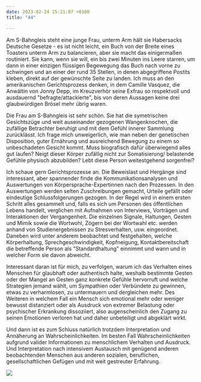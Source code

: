 ```yaml
---
date: 2023-02-24 15:21:07 +0100
title: "44"

---
```

Am S-Bahngleis steht eine junge Frau, unterm Arm hält sie Habersacks Deutsche Gesetze - es ist nicht leicht, ein Buch von der Breite eines Toasters unterm Arm zu balancieren, aber sie macht das einigermaßen routiniert. Sie kann, wenn sie will, ein bis zwei Minuten ins Leere starren, um dann in einer einzigen flüssigen Begewegung das Buch nach vorne zu schwingen und an einer der rund 35 Stellen, in denen abgegriffene Postits kleben, direkt auf der gewünschte Seite zu landen. Ich muss an den amerikanischen Gerichtsprozess denken, in dem Camille Vasquez, die Anwältin von Jonny Depp, im Kreuzverhör seine Exfrau so respektvoll und ausdauernd "befragte/attackierte", bis von deren Aussagen keine drei glaubwürdigen Brösel mehr übrig waren.

Die Frau am S-Bahngleis ist sehr schön. Sie hat die symetrischen Gesichtszüge und weit auseinander gezogenen Wangenknochen, die zufällige Betrachter beruhigt und mit dem Gefühl innerer Sammlung zurücklässt. Ich frage mich unweigerlich, wie man neben der genetischen Disposition, guter Ernährung und ausreichend Bewegung zu einem so unbeschadeten Gesicht kommt. Muss biografisch dafür überwiegend alles gut laufen? Neigt dieser Körper zufällig nicht zur Somatisierung/ belastende Gefühle physisch abzubilden? Lebt diese Person weitestgehend sorgenfrei?

Ich schaue gern Gerichtsprozesse an. Die Beweislast und Hergänge sind interessant, aber spannender finde die Kommunikationsanalysen und Auswertungen von Körpersprache-Expertinnen nach den Prozessen. In den Auswertungen werden selten Zuschreibungen gemacht, Urteile gefällt oder eindeutige Schlussfolgerungen gezogen. In der Regel wird in einem ersten Schritt alles gesammelt und, falls es sich um Personen des öffentlichen Lebens handelt, verglichen mit Aufnahmen von Interviews, Vorträgen und Interaktionen der Vergangenheit. Die einzelnen Signale, Haltungen, Gesten und Mimik sowie die Wortwohl, Zögern bei der Wortwahl etc. werden anhand von Studienergebnissen zu Stresverhalten,  usw. eingeordnet. Daneben wird unter anderem beobachtet und festgehalten, welche Körperhaltung, Sprechgeschwindigkeit, Kopfneigung, Kontaktbereitschaft die betreffende Person als "Standardhaltung" einnimmt und wann und in welcher Form sie davon abweicht.

Interessant daran ist für mich, zu verfolgen, warum ich das Verhalten eines Menschen für glaubhaft oder authentisch halte, weshalb bestimmte Gesten oder der Mangel an Gesten ganz konkrete Gefühle hervorruft und welche Strategien jemand wählt, um Sympathien oder Verbündete zu gewinnen, etwas zu verharmlosen, zu untermauern und dergleichen mehr. Des Weiteren in welchem Fall ein Mensch sich emotional mehr oder weniger bewusst distanziert oder als Ausdruck von extremer Belastung oder psychischer Erkrankung dissoziiert, also augenscheinlich den Zugang zu seinen Emotionen verloren hat und daher unbeteiligt und abgeklärt wirkt.

Und dann ist es zum Schluss natürlich trotzdem Interpretation und Annäherung an Wahrscheinlichkeiten. Im besten Fall Wahrscheinlichkeiten aufgrund valider Informationen zu menschlichem Verhalten und Ausdruck. Und Interpretation nach intensivem Austausch mit genügend anderen beobachtenden Menschen aus anderen sozialen, beruflichen, gesellschaftlichen Gefügen und mit weit gestreuter Erfahrung.

![](/uploads/gesetze.png)